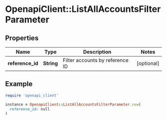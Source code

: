 # OpenapiClient::ListAllAccountsFilterParameter

## Properties

| Name | Type | Description | Notes |
| ---- | ---- | ----------- | ----- |
| **reference_id** | **String** | Filter accounts by reference ID | [optional] |

## Example

```ruby
require 'openapi_client'

instance = OpenapiClient::ListAllAccountsFilterParameter.new(
  reference_id: null
)
```

